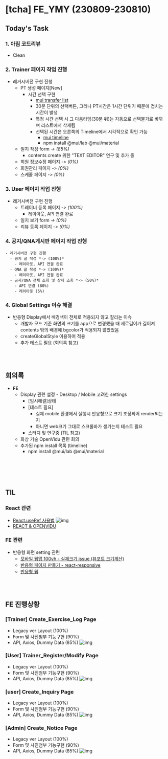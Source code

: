 # [tcha] FE_YMY (230809-230810)

## Today's Task

  ### 1. 아침 코드리뷰
  - Clean 
  ### 2. Trainer 페이지 작업 진행 
  - 레거시버전 구현 진행
    - PT 생성 페이지[New]
      - 시간 선택 구현
        - [mui transfer list](https://mui.com/material-ui/react-transfer-list/)
        - 30분 단위의 선택버튼, 그러나 PT시간은 1시간 단위기 때문에 겹치는 시간이 발생
        - 특정 시간 선택 시 그 다음타임(30분 뒤)는 자동으로 선택불가로 바뀌며 리스트에서 삭제됨 
        - 선택된 시간은 오른쪽의 Timeline에서 시각적으로 확인 가능
          - [mui timeline](https://mui.com/material-ui/react-timeline/)
          - npm install @mui/lab @mui/material
    - 일지 작성 form *-> (85%)*
      - contents create 위한 "TEXT EDITOR" 연구 및 추가 중 
    - 회원 정보수정 페이지 *-> (0%)*
    - 회원관리 페이지 *-> (0%)*
    - 스케줄 페이지  *-> (0%)*
  <!-- - API 연결 (Dummy Data) 기반 마련  -->
  ### 3. User 페이지 작업 진행
  - 레거시버전 구현 진행
    - 트레이너 등록 페이지 *-> (100%)*
      - 레이아웃, API 연결 완료 
    - 일지 보기 form *-> (0%)*
    - 리뷰 등록 페이지 *-> (0%)*
  ### 4. 공지/QNA게시판 페이지 작업 진행
    - 레거시버전 구현 진행
      - 공지 글 작성 *-> (100%)*
        - 레이아웃, API 연결 완료
      - QNA 글 작성 *-> (100%)*
        - 레이아웃, API 연결 완료 
      - 공지/QNA 전체 조회 및 상세 조회 *-> (50%)*
        - API 연결 (80%)
        - 레이아웃 (5%)
  <!-- - API 연결 (Dummy Data) 기반 마련  -->
  ### 4. Global Settings 이슈 해결 
  - 반응형 Display에서 배경색이 전체로 적용되지 않고 잘리는 이슈  
      - 개발자 모드 기준 화면의 크기를 app으로 변경했을 때 세로길이가 길어져 contents 밖의 배경에 bgcolor가 적용되지 않았었음 
      - createGlobalStyle 이용하여 적용
      - 추가 테스트 필요 (회의록 참고)
  

<br><br>
  

## 회의록
  - **FE**
    - Display 관련 설정 - Desktop / Mobile 고려한 settings
      - [임시해결]상태
      - [테스트 필요] 
        - 실제 mobile 환경에서 실행시 반응형으로 크기 조정되어 render되는지 
        - 아니면 web크기 그대로 스크롤바가 생기는지 테스트 필요
      - 스터디 및 연구중 (TIL 참고)
    - 화상 기술 OpenVidu 관련 회의 
    - 추가된 npm install 목록 (timeline)
      - npm install @mui/lab @mui/material
  <br>

  <!-- - **BE 소통**
    -  필요 API 수정 논의
       - (트레이너) PT 생성 페이지
       - (유저) PT 예약 페이지  -->
    

  <!-- - **지금까지 정리 및 추가된 Prototype 공유**  
    ![img](img/shortcuts.png) 
    ![img](img/Trainer_Profile.png) 
    ![img](img/PT_INFO.png) 
    ![img](img/Calender_user_TR.png)  -->

<br><br>

## TIL 
### React 관련 
- [React.useRef 사용법](https://itprogramming119.tistory.com/entry/React-useRef-%EC%82%AC%EC%9A%A9%EB%B2%95-%EB%B0%8F-%EC%98%88%EC%A0%9C)
   ![img](img/typescript_useref.png) 
- [REACT & OPENVIDU](https://docs.openvidu.io/en/stable/tutorials/openvidu-react/)


### FE 관련
- 반응형 화면 setting 관련
  - [모바일 웹앱 100vh - 실제크기 issue (뷰포트 크기계산)](https://velog.io/@eunddodi/React-%EB%AA%A8%EB%B0%94%EC%9D%BC-%EC%9B%B9-%EC%95%B1-100vh-%EC%8B%A4%EC%A0%9C-%ED%99%94%EB%A9%B4-%ED%81%AC%EA%B8%B0%EB%A1%9C-%EB%A7%9E%EC%B6%94%EA%B8%B0)
  - [반응형 페이지 만들기 - react-responsive](https://stickode.tistory.com/643)
  - [반응형 웹](https://eblee-repo.tistory.com/47)
  
<!-- ### BE 관련
  <details>
    <summary> AWS </summary>

  
  </details> -->

<br><br>

## FE 진행상황  

### [Trainer] Create_Exercise_Log Page
- Legacy ver Layout (100%)
- Form 및 사진첨부 기능구현 (90%)
- API, Axios, Dummy Data (85%)
    ![img](img/create_ex_log.png)


### [User] Trainer_Register/Modify Page
  - Legacy ver Layout (100%)
   - Form 및 사진첨부 기능구현 (90%)
   - API, Axios, Dummy Data (85%)
    ![img](img/register_trainer_page.png)

### [user] Create_Inquiry Page
- Legacy ver Layout (100%)
- Form 및 사진첨부 기능구현 (90%)
- API, Axios, Dummy Data (85%)
    ![img](img/create_qna_page.png)


### [Admin] Create_Notice Page
- Legacy ver Layout (100%)
- Form 및 사진첨부 기능구현 (90%)
- API, Axios, Dummy Data (85%)
    ![img](img/create_notice_page.png)
  